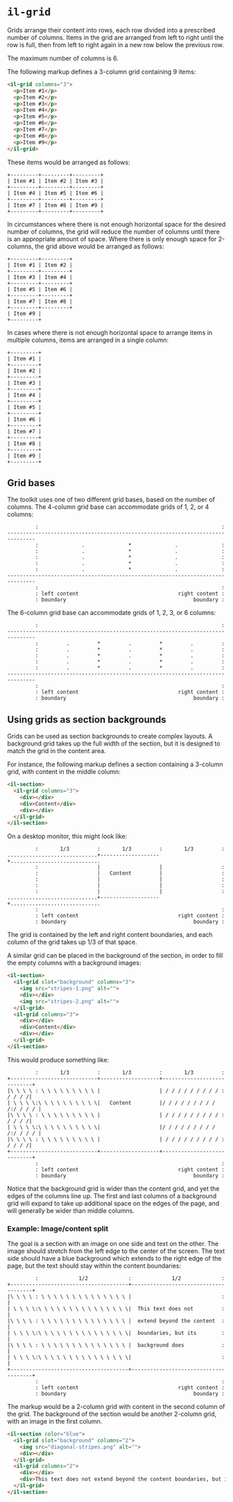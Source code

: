 # `il-grid`

Grids arrange their content into rows, each row divided into a prescribed number of columns. Items in the grid are arranged from left to right until the row is full, then from left to right again in a new row below the previous row.

The maximum number of columns is 6. 

The following markup defines a 3-column grid containing 9 items:

```html
<il-grid columns="3">
  <p>Item #1</p>
  <p>Item #2</p>
  <p>Item #3</p>
  <p>Item #4</p>
  <p>Item #5</p>
  <p>Item #6</p>
  <p>Item #7</p>
  <p>Item #8</p>
  <p>Item #9</p>
</il-grid>
```

These items would be arranged as follows:

```
+---------+---------+---------+
| Item #1 | Item #2 | Item #3 |
+---------+---------+---------+
| Item #4 | Item #5 | Item #6 |
+---------+---------+---------+
| Item #7 | Item #8 | Item #9 |
+---------+---------+---------+
```

In circumstances where there is not enough horizontal space for the desired number of columns, the grid will reduce the number of columns until there is an appropriate amount of space. Where there is only enough space for 2-columns, the grid above would be arranged as follows:

```
+---------+---------+
| Item #1 | Item #2 |
+---------+---------+
| Item #3 | Item #4 |
+---------+---------+
| Item #5 | Item #6 |
+---------+---------+
| Item #7 | Item #8 |
+---------+---------+
| Item #9 |
+---------+
```

In cases where there is not enough horizontal space to arrange items in multiple columns, items are arranged in a single column:

```
+---------+
| Item #1 |
+---------+
| Item #2 |
+---------+
| Item #3 |
+---------+
| Item #4 |
+---------+
| Item #5 |
+---------+
| Item #6 |
+---------+
| Item #7 |
+---------+
| Item #8 |
+---------+
| Item #9 |
+---------+
```

## Grid bases

The toolkit uses one of two different grid bases, based on the number of columns. The 4-column grid base can accommodate grids of 1, 2, or 4 columns:

```
         :                                                           :
-------------------------------------------------------------------------------
         :              .              *              .              :
         :              .              *              .              :
         :              .              *              .              :
         :              .              *              .              :
         :              .              *              .              :
-------------------------------------------------------------------------------
         :                                                           :
         : left content                                right content :
         : boundary                                         boundary :
```

The 6-column grid base can accommodate grids of 1, 2, 3, or 6 columns:

```
         :                                                           :
-------------------------------------------------------------------------------
         :         .         *         .         *         .         :
         :         .         *         .         *         .         :
         :         .         *         .         *         .         :
         :         .         *         .         *         .         :
         :         .         *         .         *         .         :
-------------------------------------------------------------------------------
         :                                                           :
         : left content                                right content :
         : boundary                                         boundary :
```


## Using grids as section backgrounds

Grids can be used as section backgrounds to create complex layouts. A background grid takes up the full width of the section, but it is designed to match the grid in the content area.

For instance, the following markup defines a section containing a 3-column grid, with content in the middle column:

```html
<il-section>
  <il-grid columns="3">
    <div></div>
    <div>Content</div>
    <div></div>
  </il-grid>
</il-section>
```
On a desktop monitor, this might look like:

```
         :       1/3         :       1/3         :       1/3         :
.............................+-------------------+.............................
         :                   |                   |                   :
         :                   |   Content         |                   :
         :                   |                   |                   :
         :                   |                   |                   :
         :                   |                   |                   :
.............................+-------------------+.............................
         :                                                           :
         : left content                                right content :
         : boundary                                         boundary :
```

The grid is contained by the left and right content boundaries, and each column of the grid takes up 1/3 of that space.

A similar grid can be placed in the background of the section, in order to fill the empty columns with a background images:

```html
<il-section>
  <il-grid slot="background" columns="3">
    <img src="stripes-1.png" alt="">
    <div></div>
    <img src="stripes-2.png" alt="">
  </il-grid>
  <il-grid columns="3">
    <div></div>
    <div>Content</div>
    <div></div>
  </il-grid>
</il-section>
```
This would produce something like:

```
         :       1/3         :       1/3         :       1/3         :
+----------------------------+-------------------+----------------------------+
|\ \ \ \ : \ \ \ \ \ \ \ \ \ |                   | / / / / / / / / / : / / / /| 
| \ \ \ \:\ \ \ \ \ \ \ \ \ \|   Content         |/ / / / / / / / / /:/ / / / |
|\ \ \ \ : \ \ \ \ \ \ \ \ \ |                   | / / / / / / / / / : / / / /|
| \ \ \ \:\ \ \ \ \ \ \ \ \ \|                   |/ / / / / / / / / /:/ / / / |
|\ \ \ \ : \ \ \ \ \ \ \ \ \ |                   | / / / / / / / / / : / / / /|
+----------------------------+-------------------+----------------------------+
         :                                                           :
         : left content                                right content :
         : boundary                                         boundary :
```
Notice that the background grid is wider than the content grid, and yet the edges of the columns line up. The first and last columns of a background grid will expand to take up additional space on the edges of the page, and will generally be wider than middle columns.

### Example: Image/content split

The goal is a section with an image on one side and text on the other. The image should stretch from the left edge to the center of the screen. The text side should have a blue background which extends to the right edge of the page, but the text should stay within the content boundaries:

```
         :             1/2             :             1/2             :
+--------------------------------------+--------------------------------------+
|\ \ \ \ : \ \ \ \ \ \ \ \ \ \ \ \ \ \ |                             :        |
| \ \ \ \:\ \ \ \ \ \ \ \ \ \ \ \ \ \ \|  This text does not         :        |
|\ \ \ \ : \ \ \ \ \ \ \ \ \ \ \ \ \ \ |  extend beyond the content  :        |
| \ \ \ \:\ \ \ \ \ \ \ \ \ \ \ \ \ \ \|  boundaries, but its        :        |
|\ \ \ \ : \ \ \ \ \ \ \ \ \ \ \ \ \ \ |  background does            :        |
| \ \ \ \:\ \ \ \ \ \ \ \ \ \ \ \ \ \ \|                             :        |
+--------------------------------------+--------------------------------------+
         :                                                           :
         : left content                                right content :
         : boundary                                         boundary :
```

The markup would be a 2-column grid with content in the second column of the grid. The background of the section would be another 2-column grid, with an image in the first column.

```html
<il-section color="blue">
  <il-grid slot="background" columns="2">
    <img src="diagonal-stripes.png" alt="">
    <div></div>
  </il-grid>
  <il-grid columns="2">
    <div></div>
    <div>This text does not extend beyond the content boundaries, but its background does</div>
  </il-grid>
</il-section>
```
